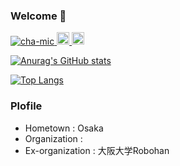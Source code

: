 ### Welcome 👋

<p align="left">
  <a href="https://github.com/cha-mic/cha-mic/">
    <img src="https://komarev.com/ghpvc/?username=cha-mic" alt="cha-mic" />
  </a>
  <a href="http://twitter.com/O_micim_O">
    <img height="20" src="https://img.shields.io/twitter/follow/O_micim_O?label=Twitter&logo=twitter&style=flat" />
  </a>
  <a href="https://github.com/cha-mic">
    <img height="20" src="https://img.shields.io/github/followers/cha-mic?label=follow&logo=github&style=flat" />
  </a>
</p>

[![Anurag's GitHub stats](https://github-readme-stats.vercel.app/api?username=cha-mic&count_private=true)](https://github.com/anuraghazra/github-readme-stats)

[![Top Langs](https://github-readme-stats.vercel.app/api/top-langs/?username=cha-mic&layout=compact)](https://github.com/cha-mic/github-readme-stats)

### Plofile
- Hometown : Osaka
- Organization : 
- Ex-organization : 大阪大学Robohan

<!--
**cha-mic/cha-mic** is a ✨ _special_ ✨ repository because its `README.md` (this file) appears on your GitHub profile.

Here are some ideas to get you started:

- 🔭 I’m currently working on ...
- 🌱 I’m currently learning ...
- 👯 I’m looking to collaborate on ...
- 🤔 I’m looking for help with ...
- 💬 Ask me about ...
- 📫 How to reach me: ...
- 😄 Pronouns: ...
- ⚡ Fun fact: ...
-->
